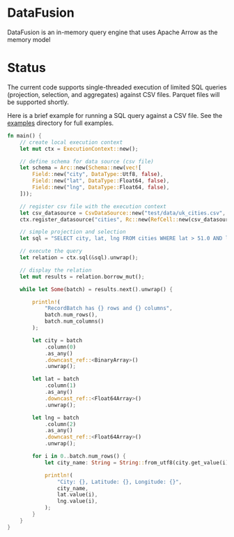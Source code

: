 <!---
  Licensed to the Apache Software Foundation (ASF) under one
  or more contributor license agreements.  See the NOTICE file
  distributed with this work for additional information
  regarding copyright ownership.  The ASF licenses this file
  to you under the Apache License, Version 2.0 (the
  "License"); you may not use this file except in compliance
  with the License.  You may obtain a copy of the License at

    http://www.apache.org/licenses/LICENSE-2.0

  Unless required by applicable law or agreed to in writing,
  software distributed under the License is distributed on an
  "AS IS" BASIS, WITHOUT WARRANTIES OR CONDITIONS OF ANY
  KIND, either express or implied.  See the License for the
  specific language governing permissions and limitations
  under the License.
-->

# DataFusion

DataFusion is an in-memory query engine that uses Apache Arrow as the memory model

# Status

The current code supports single-threaded execution of limited SQL queries (projection, selection, and aggregates) against CSV files. Parquet files will be supported shortly.

Here is a brief example for running a SQL query against a CSV file. See the [examples](examples) directory for full examples.

```rust
fn main() {
    // create local execution context
    let mut ctx = ExecutionContext::new();

    // define schema for data source (csv file)
    let schema = Arc::new(Schema::new(vec![
        Field::new("city", DataType::Utf8, false),
        Field::new("lat", DataType::Float64, false),
        Field::new("lng", DataType::Float64, false),
    ]));

    // register csv file with the execution context
    let csv_datasource = CsvDataSource::new("test/data/uk_cities.csv", schema.clone(), 1024);
    ctx.register_datasource("cities", Rc::new(RefCell::new(csv_datasource)));

    // simple projection and selection
    let sql = "SELECT city, lat, lng FROM cities WHERE lat > 51.0 AND lat < 53";

    // execute the query
    let relation = ctx.sql(&sql).unwrap();

    // display the relation
    let mut results = relation.borrow_mut();

    while let Some(batch) = results.next().unwrap() {

        println!(
            "RecordBatch has {} rows and {} columns",
            batch.num_rows(),
            batch.num_columns()
        );

        let city = batch
            .column(0)
            .as_any()
            .downcast_ref::<BinaryArray>()
            .unwrap();

        let lat = batch
            .column(1)
            .as_any()
            .downcast_ref::<Float64Array>()
            .unwrap();

        let lng = batch
            .column(2)
            .as_any()
            .downcast_ref::<Float64Array>()
            .unwrap();

        for i in 0..batch.num_rows() {
            let city_name: String = String::from_utf8(city.get_value(i).to_vec()).unwrap();

            println!(
                "City: {}, Latitude: {}, Longitude: {}",
                city_name,
                lat.value(i),
                lng.value(i),
            );
        }
    }
}
```

